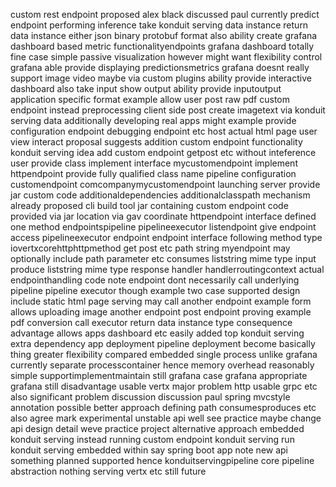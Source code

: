 custom rest endpoint proposed alex black discussed paul currently predict endpoint performing inference take konduit serving data instance return data instance either json binary protobuf format also ability create grafana dashboard based metric functionalityendpoints grafana dashboard totally fine case simple passive visualization however might want flexibility control grafana able provide displaying predictionsmetrics grafana doesnt really support image video maybe via custom plugins ability provide interactive dashboard also take input show output ability provide inputoutput application specific format example allow user post raw pdf custom endpoint instead preprocessing client side post create imagetext via konduit serving data additionally developing real apps might example provide configuration endpoint debugging endpoint etc host actual html page user view interact proposal suggests addition custom endpoint functionality konduit serving idea add custom endpoint getpost etc without inteference user provide class implement interface mycustomendpoint implement httpendpoint provide fully qualified class name pipeline configuration customendpoint comcompanymycustomendpoint launching server provide jar custom code additionaldependencies additionalclasspath mechanism already proposed cli build tool jar containing custom endpoint code provided via jar location via gav coordinate httpendpoint interface defined one method endpointspipeline pipelineexecutor listendpoint give endpoint access pipelineexecutor endpoint endpoint interface following method type iovertxcorehttphttpmethod get post etc path string myendpoint may optionally include path parameter etc consumes liststring mime type input produce liststring mime type response handler handlerroutingcontext actual endpointhandling code note endpoint dont necessarily call underlying pipeline pipeline executor though example two case supported design include static html page serving may call another endpoint example form allows uploading image another endpoint post endpoint proving example pdf conversion call executor return data instance type consequence advantage allows apps dashboard etc easily added top konduit serving extra dependency app deployment pipeline deployment become basically thing greater flexibility compared embedded single process unlike grafana currently separate processcontainer hence memory overhead reasonably simple supportimplementmaintain still grafana case grafana appropriate grafana still disadvantage usable vertx major problem http usable grpc etc also significant problem discussion discussion paul spring mvcstyle annotation possible better approach defining path consumesproduces etc also agree mark experimental unstable api well see practice maybe change api design detail weve practice project alternative approach embedded konduit serving instead running custom endpoint konduit serving run konduit serving embedded within say spring boot app note new api something planned supported hence konduitservingpipeline core pipeline abstraction nothing serving vertx etc still future